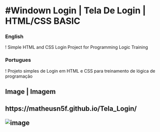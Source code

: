 ﻿ <h1>#Windown Login | Tela De Login | HTML/CSS BASIC </h1>
 
 <h3>English</h3>

 <p> ! Simple HTML and CSS Login Project for Programming Logic Training<p>

 <h3>Portugues</h3>
 
 <p>! Projeto simples de Login em HTML e CSS para treinamento de lógica de programação<p>

 <h2> Image | Imagem <h2>
  https://matheusn5f.github.io/Tela_Login/
  
 ![image](https://user-images.githubusercontent.com/107011974/175438798-663269b1-fbd6-408b-8e7c-e56059e00654.png)
